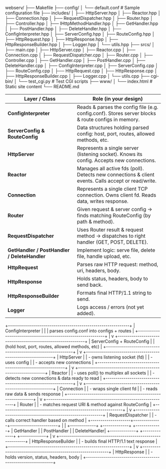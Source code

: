 webserv/
├── Makefile
├── config/
│   └── default.conf                # Sample configuration file
├── includes/
│   ├── HttpServer.hpp
│   ├── Reactor.hpp
│   ├── Connection.hpp
│   ├── RequestDispatcher.hpp
│   ├── Router.hpp
│   ├── Controller.hpp
│   ├── IHttpMethodHandler.hpp
│   ├── GetHandler.hpp
│   ├── PostHandler.hpp
│   ├── DeleteHandler.hpp
│   ├── ConfigInterpreter.hpp
│   ├── ServerConfig.hpp
│   ├── RouteConfig.hpp
│   ├── HttpRequest.hpp
│   ├── HttpResponse.hpp
│   ├── HttpResponseBuilder.hpp
│   ├── Logger.hpp
│   └── utils.hpp
├── srcs/
│   ├── main.cpp
│   ├── HttpServer.cpp
│   ├── Reactor.cpp
│   ├── Connection.cpp
│   ├── RequestDispatcher.cpp
│   ├── Router.cpp
│   ├── Controller.cpp
│   ├── GetHandler.cpp
│   ├── PostHandler.cpp
│   ├── DeleteHandler.cpp
│   ├── ConfigInterpreter.cpp
│   ├── ServerConfig.cpp
│   ├── RouteConfig.cpp
│   ├── HttpRequest.cpp
│   ├── HttpResponse.cpp
│   ├── HttpResponseBuilder.cpp
│   ├── Logger.cpp
│   └── utils.cpp
├── cgi-bin/
│   └── test_cgi.py                 # Test CGI scripts
├── www/
│   └── index.html                  # Static site content
└── README.md


| Layer / Class                                | Role (in your design)                                                                               |
| -------------------------------------------- | --------------------------------------------------------------------------------------------------- |
| **ConfigInterpreter**                        | Reads & parses the config file (e.g. config.conf). Stores server blocks & route configs in memory.  |
| **ServerConfig & RouteConfig**               | Data structures holding parsed config: host, port, routes, allowed methods, etc.                    |
| **HttpServer**                               | Represents a single server (listening socket). Knows its config. Accepts new connections.           |
| **Reactor**                                  | Manages all active fds (poll). Detects new connections & client events. Calls accept or read/write. |
| **Connection**                               | Represents a single client TCP connection. Owns client fd. Reads data, writes response.             |
| **Router**                                   | Given request & server config → finds matching RouteConfig (by path & method).                      |
| **RequestDispatcher**                        | Uses Router result & request method → dispatches to right handler (GET, POST, DELETE).              |
| **GetHandler / PostHandler / DeleteHandler** | Implement logic: serve file, delete file, handle upload, etc.                                       |
| **HttpRequest**                              | Parses raw HTTP request: method, uri, headers, body.                                                |
| **HttpResponse**                             | Holds status, headers, body to send back.                                                           |
| **HttpResponseBuilder**                      | Formats final HTTP/1.1 string to send.                                                              |
| **Logger**                                   | Logs access / errors (not yet added).                                                               |


+-------------------------------------------------------------+
|                    ConfigInterpreter                        |
|        | parses config.conf into configs + routes           |
+-------------------------------------------------------------+
                |
                v
+-------------------------------------------------------------+
|                    ServerConfig + RouteConfig               |
|       (hold host, port, routes, allowed methods, etc)       |
+-------------------------------------------------------------+
                |
                v
+-------------------------------------------------------------+
|                        HttpServer                           |
|  - owns listening socket (fd)                               |
|  - uses config                                              |
|  - accepts new connections                                  |
+-------------------------------------------------------------+
                |
                v
+-------------------------------------------------------------+
|                          Reactor                            |
|  - uses poll() to multiplex all sockets                     |
|  - detects new connections & data ready to read             |
+-------------------------------------------------------------+
                |
                v
+-------------------------------------------------------------+
|                        Connection                           |
|  - wraps single client fd                                   |
|  - reads raw data & sends response                          |
+-------------------------------------------------------------+
                |
                v
+-------------------------------------------------------------+
|                          Router                             |
|  - matches request URI & method against RouteConfig         |
+-------------------------------------------------------------+
                |
                v
+-------------------------------------------------------------+
|                   RequestDispatcher                         |
|  - calls correct handler based on method                    |
+--------------------+--------------+------------------------+
                     |              |
              +-------------+  +-------------+   +-------------+
              |  GetHandler |  | PostHandler |   | DeleteHandler|
              +-------------+  +-------------+   +-------------+
                     |
                     v
+-------------------------------------------------------------+
|                    HttpResponseBuilder                      |
|  - builds final HTTP/1.1 text response                      |
+-------------------------------------------------------------+
                     |
                     v
+-------------------------------------------------------------+
|                        HttpResponse                         |
|  - holds version, status, headers, body                     |
+-------------------------------------------------------------+

